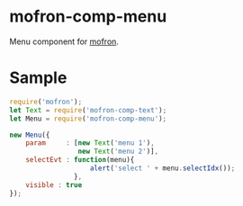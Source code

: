 # mofron-comp-menu
Menu component for [mofron](https://github.com/simpart/mofron).

# Sample
```javascript
require('mofron');
let Text = require('mofron-comp-text');
let Menu = require('mofron-comp-menu');

new Menu({
    param     : [new Text('menu 1'),
                 new Text('menu 2')],
    selectEvt : function(menu){
                    alert('select ' + menu.selectIdx());
                },
    visible : true
});
```
